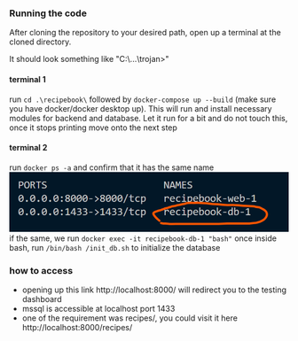 ### Running the code
After cloning the repository to your desired path, open up a terminal at the cloned directory.

It should look something like "C:\\...\trojan>"

#### terminal 1
run `cd .\recipebook\`
followed by `docker-compose up --build` (make sure you have docker/docker desktop up). This will run and install necessary modules for backend and database. Let it run for a bit and do not touch this, once it stops printing move onto the next step

#### terminal 2
run `docker ps -a` and confirm that it has the same name
![alt text](586cc0b9aa56ac747d95141234545c7.png)
if the same, we run `docker exec -it recipebook-db-1 "bash"`
once inside bash, run `/bin/bash /init_db.sh` to initialize the database

### how to access 
- opening up this link http://localhost:8000/ will redirect you to the testing dashboard
- mssql is accessible at localhost port 1433
- one of the requirement was recipes/, you could visit it here http://localhost:8000/recipes/ 


